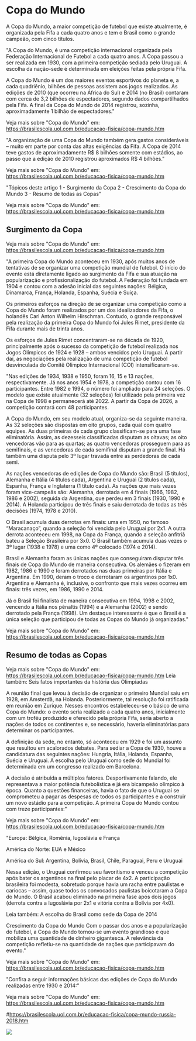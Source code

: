 # Copa do Mundo

A Copa do Mundo, a maior competição de futebol que existe atualmente, é organizada pela Fifa a cada quatro anos e tem o Brasil como o grande campeão, com cinco títulos.

"A Copa do Mundo, é uma competição internacional organizada pela Federação Internacional de Futebol a cada quatro anos. A Copa passou a ser realizada em 1930, com a primeira competição sediada pelo Uruguai. A escolha da nação-sede é determinada em eleições feitas pela própria Fifa.

A Copa do Mundo é um dos maiores eventos esportivos do planeta e, a cada quadriênio, bilhões de pessoas assistem aos jogos realizados. As edições de 2010 (que ocorreu na África do Sul) e 2014 (no Brasil) contaram com cerca de 3,2 bilhões de espectadores, segundo dados compartilhados pela Fifa. A final da Copa do Mundo de 2014 registrou, sozinha, aproximadamente 1 bilhão de espectadores."

Veja mais sobre "Copa do Mundo" em: https://brasilescola.uol.com.br/educacao-fisica/copa-mundo.htm

"A organização de uma Copa do Mundo também gera gastos consideráveis – muito em parte por conta das altas exigências da Fifa. A Copa de 2014 teve gastos de aproximadamente R$ 8 bilhões somente com estádios, ao passo que a edição de 2010 registrou aproximados R$ 4 bilhões."

Veja mais sobre "Copa do Mundo" em: https://brasilescola.uol.com.br/educacao-fisica/copa-mundo.htm

"Tópicos deste artigo
1 - Surgimento da Copa
2 - Crescimento da Copa do Mundo
3 - Resumo de todas as Copas"

Veja mais sobre "Copa do Mundo" em: https://brasilescola.uol.com.br/educacao-fisica/copa-mundo.htm

## Surgimento da Copa

Veja mais sobre "Copa do Mundo" em: https://brasilescola.uol.com.br/educacao-fisica/copa-mundo.htm

"A primeira Copa do Mundo aconteceu em 1930, após muitos anos de tentativas de se organizar uma competição mundial de futebol. O início do evento está diretamente ligado ao surgimento da Fifa e sua atuação na popularização e profissionalização do futebol. A Federação foi fundada em 1904 e contou com a adesão inicial das seguintes nações: Bélgica, Dinamarca, França, Holanda, Espanha, Suécia e Suíça.

Os primeiros esforços na direção de se organizar uma competição como a Copa do Mundo foram realizados por um dos idealizadores da Fifa, o holandês Carl Anton Wilhelm Hirschman. Contudo, o grande responsável pela realização da primeira Copa do Mundo foi Jules Rimet, presidente da Fifa durante mais de trinta anos.

Os esforços de Jules Rimet concentraram-se na década de 1920, principalmente após o sucesso da competição de futebol realizada nos Jogos Olímpicos de 1924 e 1928 – ambos vencidos pelo Uruguai. A partir daí, as negociações pela realização de uma competição de futebol desvinculada do Comitê Olímpico Internacional (COI) intensificaram-se.

"Nas edições de 1934, 1938 e 1950, foram 16, 15 e 13 nações, respectivamente. Já nos anos 1954 e 1978, a competição contou com 16 participantes. Entre 1982 e 1994, o número foi ampliado para 24 seleções. O modelo que existe atualmente (32 seleções) foi utilizado pela primeira vez na Copa de 1998 e permanecerá até 2022. A partir da Copa de 2026, a competição contará com 48 participantes.

A Copa do Mundo, em seu modelo atual, organiza-se da seguinte maneira. As 32 seleções são dispostas em oito grupos, cada qual com quatro equipes. As duas primeiras de cada grupo classificam-se para uma fase eliminatória. Assim, as dezesseis classificadas disputam as oitavas; as oito vencedoras vão para as quartas; as quatro vencedoras prosseguem para as semifinais, e as vencedoras de cada semifinal disputam a grande final. Há também uma disputa pelo 3º lugar travada entre as perdedoras de cada semi.

As nações vencedoras de edições de Copa do Mundo são: Brasil (5 títulos), Alemanha e Itália (4 títulos cada), Argentina e Uruguai (2 títulos cada), Espanha, França e Inglaterra (1 título cada). As nações que mais vezes foram vice-campeãs são: Alemanha, derrotada em 4 finais (1966, 1982, 1986 e 2002), seguida da Argentina, que perdeu em 3 finais (1930, 1990 e 2014). A Holanda participou de três finais e saiu derrotada de todas as três decisões (1974, 1978 e 2010).

O Brasil acumula duas derrotas em finais: uma em 1950, no famoso “Maracanaço”, quando a seleção foi vencida pelo Uruguai por 2x1. A outra derrota aconteceu em 1998, na Copa da França, quando a seleção anfitriã bateu a Seleção Brasileira por 3x0. O Brasil também acumula duas vezes o 3º lugar (1938 e 1978) e uma como 4º colocado (1974 e 2014).

Brasil e Alemanha foram as únicas nações que conseguiram disputar três finais de Copa do Mundo de maneira consecutiva. Os alemães o fizeram em 1982, 1986 e 1990 e foram derrotados nas duas primeiras por Itália e Argentina. Em 1990, deram o troco e derrotaram os argentinos por 1x0. Argentina e Alemanha é, inclusive, o confronto que mais vezes ocorreu em finais: três vezes, em 1986, 1990 e 2014.

Já o Brasil foi finalista de maneira consecutiva em 1994, 1998 e 2002, vencendo a Itália nos pênaltis (1994) e a Alemanha (2002) e sendo derrotado pela França (1998). Um destaque interessante é que o Brasil é a única seleção que participou de todas as Copas do Mundo já organizadas."

Veja mais sobre "Copa do Mundo" em: https://brasilescola.uol.com.br/educacao-fisica/copa-mundo.htm

## Resumo de todas as Copas

Veja mais sobre "Copa do Mundo" em: https://brasilescola.uol.com.br/educacao-fisica/copa-mundo.htm
Leia também: Seis fatos importantes da história das Olimpíadas

A reunião final que levou à decisão de organizar o primeiro Mundial saiu em 1928, em Amsterdã, na Holanda. Posteriormente, tal resolução foi ratificada em reunião em Zurique. Nesses encontros estabeleceu-se o básico de uma Copa do Mundo: o evento seria realizado a cada quatro anos, inicialmente com um troféu produzido e oferecido pela própria Fifa, seria aberto a nações de todos os continentes e, se necessário, haveria eliminatórias para determinar os participantes.

A definição da sede, no entanto, só aconteceu em 1929 e foi um assunto que resultou em acalorados debates. Para sediar a Copa de 1930, houve a candidatura das seguintes nações: Hungria, Itália, Holanda, Espanha, Suécia e Uruguai. A escolha pelo Uruguai como sede do Mundial foi determinada em um congresso realizado em Barcelona.

A decisão é atribuída a múltiplos fatores. Desportivamente falando, ele representava a maior potência futebolística e já era bicampeão olímpico à época. Quanto a questões financeiras, havia o fato de que o Uruguai se comprometeu a pagar as despesas de todos os participantes e a construir um novo estádio para a competição. A primeira Copa do Mundo contou com treze participantes:"

Veja mais sobre "Copa do Mundo" em: https://brasilescola.uol.com.br/educacao-fisica/copa-mundo.htm

"Europa: Bélgica, Romênia, Iugoslávia e França

América do Norte: EUA e México

América do Sul: Argentina, Bolívia, Brasil, Chile, Paraguai, Peru e Uruguai

Nessa edição, o Uruguai confirmou seu favoritismo e venceu a competição após bater os argentinos na final pelo placar de 4x2. A participação brasileira foi modesta, sobretudo porque havia um racha entre paulistas e cariocas – assim, quase todos os convocados paulistas boicotaram a Copa do Mundo. O Brasil acabou eliminado na primeira fase após dois jogos (derrota contra a Iugoslávia por 2x1 e vitória contra a Bolívia por 4x0).

Leia também: A escolha do Brasil como sede da Copa de 2014

Crescimento da Copa do Mundo
Com o passar dos anos e a popularização do futebol, a Copa do Mundo tornou-se um evento grandioso e que mobiliza uma quantidade de dinheiro gigantesca. A relevância da competição refletiu-se na quantidade de nações que participavam do evento."

Veja mais sobre "Copa do Mundo" em: https://brasilescola.uol.com.br/educacao-fisica/copa-mundo.htm

"Confira a seguir informações básicas das edições de Copa do Mundo realizadas entre 1930 e 2014:"

Veja mais sobre "Copa do Mundo" em: https://brasilescola.uol.com.br/educacao-fisica/copa-mundo.htm

#https://brasilescola.uol.com.br/educacao-fisica/copa-mundo-russia-2018.htm

<img src=taca.webp >
